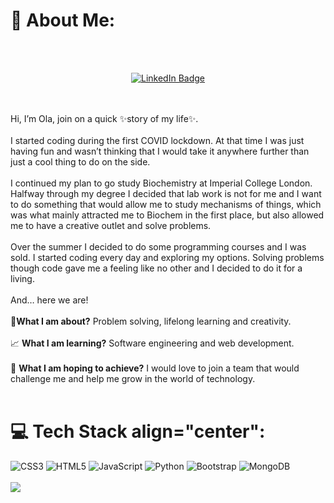 # 💫 About Me:
<br><br>

<div id="badges" align="center">
  <a href="https://www.linkedin.com/in/💻-aleksandra-ola-zyto-072b66224/">
    <img src="https://img.shields.io/badge/LinkedIn-blue?style=for-the-badge&logo=linkedin&logoColor=white" alt="LinkedIn Badge"/>
  </a>
</div>
<br><br>

Hi, I’m Ola, join on a quick ✨story of my life✨.<br><br>I started coding during the first COVID lockdown. At that time I was just having fun and wasn’t thinking that I would take it anywhere further than just a cool thing to do on the side.<br><br>I continued my plan to go study Biochemistry at Imperial College London. Halfway through my degree I decided that lab work is not for me and I want to do something that would allow me to study mechanisms of things, which was what mainly attracted me to Biochem in the first place, but also allowed me to have a creative outlet and solve problems.<br><br>Over the summer I decided to do some programming courses and I was sold. I started coding every day and exploring my options. Solving problems though code gave me a feeling like no other and I decided to do it for a living. <br><br>And… here we are!<br><br>🔋**What I am about?** Problem solving, lifelong learning and creativity.<br><br>📈 **What I am learning?** Software engineering and web development.<br><br>🏁 **What I am hoping to achieve?** I would love to join a team that would challenge me and help me grow in the world of technology.
<br><br>

# 💻 Tech Stack align="center":
![CSS3](https://img.shields.io/badge/css3-%231572B6.svg?style=for-the-badge&logo=css3&logoColor=white) ![HTML5](https://img.shields.io/badge/html5-%23E34F26.svg?style=for-the-badge&logo=html5&logoColor=white) ![JavaScript](https://img.shields.io/badge/javascript-%23323330.svg?style=for-the-badge&logo=javascript&logoColor=%23F7DF1E) ![Python](https://img.shields.io/badge/python-3670A0?style=for-the-badge&logo=python&logoColor=ffdd54) ![Bootstrap](https://img.shields.io/badge/bootstrap-%23563D7C.svg?style=for-the-badge&logo=bootstrap&logoColor=white) ![MongoDB](https://img.shields.io/badge/MongoDB-%234ea94b.svg?style=for-the-badge&logo=mongodb&logoColor=white)
<br><br>
![](https://github-readme-stats.vercel.app/api/top-langs/?username=aleksandra-zyto&theme=radical&hide_border=true&include_all_commits=false&count_private=false&layout=compact)

<br><br>
